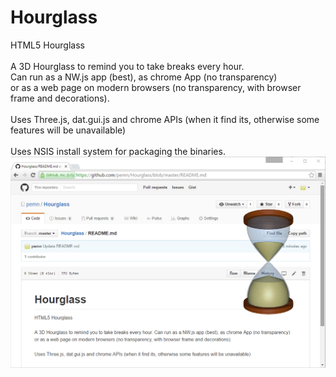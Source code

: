# Hourglass
HTML5 Hourglass</br>
<br/>
A 3D Hourglass to remind you to take breaks every hour.<br/>
Can run as a NW.js app (best), as chrome App (no transparency)<br/>
or as a web page on modern browsers (no transparency, with browser frame and decorations).<br/>
<br/>
Uses Three.js, dat.gui.js and chrome APIs (when it find its, otherwise some features will be unavailable)<br/>
<br/>
Uses NSIS install system for packaging the binaries.
<br/>
![screenshot](https://github.com/pemn/Hourglass/blob/master/img/screenshot.png)
